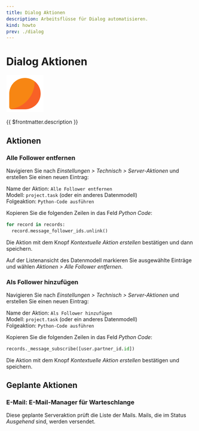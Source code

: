 ```yaml
---
title: Dialog Aktionen
description: Arbeitsflüsse für Dialog automatisieren.
kind: howto
prev: ./dialog
---
```


# Dialog Aktionen

![icons_odoo_mail](attachments/icons_odoo_mail.png)

{{ $frontmatter.description }}

## Aktionen

### Alle Follower entfernen

Navigieren Sie nach _Einstellungen > Technisch > Server-Aktionen_ und erstellen Sie einen neuen Eintrag:

Name der Aktion: `Alle Follower entfernen`\
Modell: `project.task` (oder ein anderes Datenmodell)\
Folgeaktion: `Python-Code ausführen`

Kopieren Sie die folgenden Zeilen in das Feld _Python Code_:

```python
for record in records:
  record.message_follower_ids.unlink()
```

Die Aktion mit dem Knopf _Kontextuelle Aktion erstellen_ bestätigen und dann speichern.

Auf der Listenansicht des Datenmodell markieren Sie ausgewählte Einträge und wählen _Aktionen > Alle Follower entfernen_.

### Als Follower hinzufügen

Navigieren Sie nach _Einstellungen > Technisch > Server-Aktionen_ und erstellen Sie einen neuen Eintrag:

Name der Aktion: `Als Follower hinzufügen`\
Modell: `project.task` (oder ein anderes Datenmodell)\
Folgeaktion: `Python-Code ausführen`

Kopieren Sie die folgenden Zeilen in das Feld _Python Code_:

```python
records._message_subscribe([user.partner_id.id])
```

Die Aktion mit dem Knopf _Kontextuelle Aktion erstellen_ bestätigen und speichern.

## Geplante Aktionen

### E-Mail: E-Mail-Manager für Warteschlange

Diese geplante Serveraktion prüft die Liste der Mails. Mails, die im Status _Ausgehend_ sind, werden versendet.
